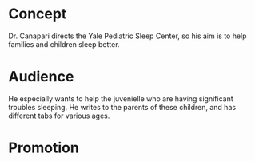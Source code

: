 # Concept
Dr. Canapari directs the Yale Pediatric Sleep Center, so his aim is to help families and children sleep better.

# Audience
He especially wants to help the juvenielle who are having significant troubles sleeping. He writes to the parents of these children, and has different tabs for various ages. 

# Promotion 
